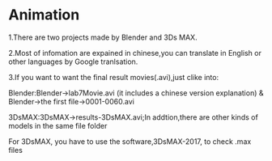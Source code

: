 # Animation
1.There are two projects made by Blender and 3Ds MAX.

2.Most of infomation are expained in chinese,you can translate in English or other languages by Google tranlsation.

3.If you want to want the final result movies(.avi),just clike into:

Blender:Blender->lab7Movie.avi
 (it includes a chinese version explanation)
& Blender->the first file->0001-0060.avi

3DsMAX:3DsMAX->results-3DsMAX.avi;In addtion,there are other kinds of models in the same file folder

For 3DsMAX, you have to use the software,3DsMAX-2017, to check .max files
